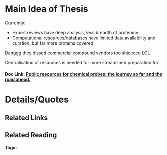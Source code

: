 # Main Idea of Thesis

Currently:
- Expert reviews have deep analysis, less breadth of proteome
- Computational resources/databases have limited data availability and curation, but far more proteins covered

Danggg they dissed commercial compound vendors too shieeeee LOL

Centralisation of resources is needed for more streamlined preparation for 

#### Doc Link: [Public resources for chemical probes: the journey so far and the road ahead.](https://www.future-science.com/doi/10.4155/fmc-2019-0231)

# Details/Quotes


## Related Links

## Related Reading



#### Tags: